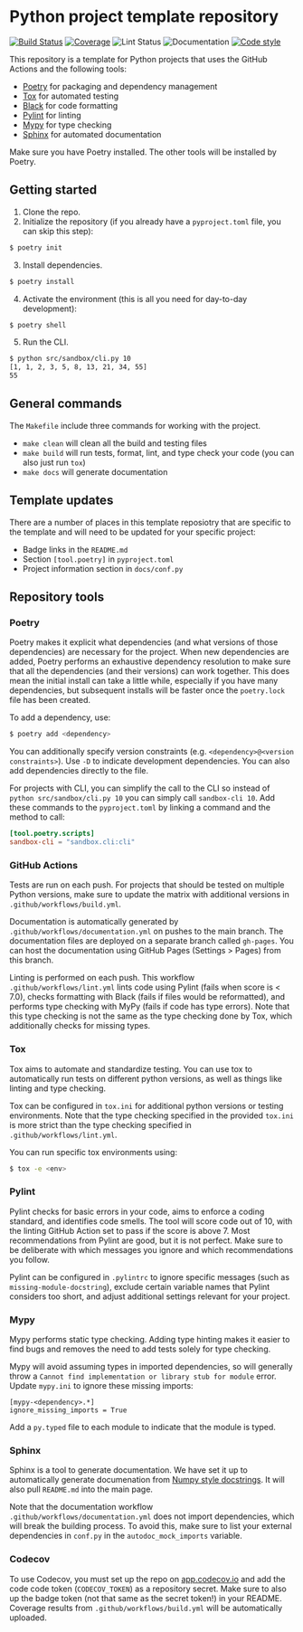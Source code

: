 # Python project template repository

[![Build Status](https://github.com/Jannetty/PythonRootDevModel/workflows/build/badge.svg)](https://github.com/Jannetty/PythonRootDevModel/actions?query=workflow%3Abuild)
[![Coverage](https://jannetty.github.io/ARORA/_coverage/coverage.svg)](https://jannetty.github.io/ARORA/_coverage/)
![Lint Status](https://github.com/Jannetty/PythonRootDevModel/actions/workflows/lint.yml/badge.svg)
![Documentation](https://github.com/Jannetty/PythonRootDevModel/actions/workflows/documentation.yml/badge.svg)
[![Code style](https://img.shields.io/badge/code%20style-black-000000.svg)](https://github.com/psf/black)

This repository is a template for Python projects that uses the GitHub Actions and the following tools:

- [Poetry](https://python-poetry.org/) for packaging and dependency management
- [Tox](https://tox.readthedocs.io/en/latest/) for automated testing
- [Black](https://black.readthedocs.io/en/stable/) for code formatting
- [Pylint](https://www.pylint.org/) for linting
- [Mypy](http://mypy-lang.org/) for type checking
- [Sphinx](https://www.sphinx-doc.org/) for automated documentation

Make sure you have Poetry installed.
The other tools will be installed by Poetry.


## Getting started

1. Clone the repo.
2. Initialize the repository (if you already have a `pyproject.toml` file, you can skip this step):

```bash
$ poetry init
```

3. Install dependencies.

```bash
$ poetry install
```

4. Activate the environment (this is all you need for day-to-day development):

```bash
$ poetry shell
```

5. Run the CLI.

```bash
$ python src/sandbox/cli.py 10
[1, 1, 2, 3, 5, 8, 13, 21, 34, 55]
55
```

## General commands

The `Makefile` include three commands for working with the project.

- `make clean` will clean all the build and testing files
- `make build` will run tests, format, lint, and type check your code (you can also just run `tox`)
- `make docs` will generate documentation

## Template updates

There are a number of places in this template reposiotry that are specific to the template and will need to be updated for your specific project:

- Badge links in the `README.md`
- Section `[tool.poetry]` in `pyproject.toml`
- Project information section in `docs/conf.py`

## Repository tools

### Poetry

Poetry makes it explicit what dependencies (and what versions of those dependencies) are necessary for the project.
When new dependencies are added, Poetry performs an exhaustive dependency resolution to make sure that all the dependencies (and their versions) can work together.
This does mean the initial install can take a little while, especially if you have many dependencies, but subsequent installs will be faster once the `poetry.lock` file has been created.

To add a dependency, use:

```bash
$ poetry add <dependency>
```

You can additionally specify version constraints (e.g. `<dependency>@<version constraints>`).
Use `-D` to indicate development dependencies.
You can also add dependencies directly to the  file.

For projects with CLI, you can simplify the call to the CLI so instead of `python src/sandbox/cli.py 10` you can simply call `sandbox-cli 10`.
Add these commands to the `pyproject.toml` by linking a command and the method to call:

```toml
[tool.poetry.scripts]
sandbox-cli = "sandbox.cli:cli"
```

### GitHub Actions

Tests are run on each push.
For projects that should be tested on multiple Python versions, make sure to update the matrix with additional versions in `.github/workflows/build.yml`.

Documentation is automatically generated by `.github/workflows/documentation.yml` on pushes to the main branch.
The documentation files are deployed on a separate branch called `gh-pages`.
You can host the documentation using GitHub Pages (Settings > Pages) from this branch.

Linting is performed on each push.
This workflow `.github/workflows/lint.yml` lints code using Pylint (fails when score is < 7.0), checks formatting with Black (fails if files would be reformatted), and performs type checking with MyPy (fails if code has type errors).
Note that this type checking is not the same as the type checking done by Tox, which additionally checks for missing types.

### Tox

Tox aims to automate and standardize testing.
You can use tox to automatically run tests on different python versions, as well as things like linting and type checking.

Tox can be configured in `tox.ini` for additional python versions or testing environments.
Note that the type checking specified in the provided `tox.ini` is more strict than the type checking specified in `.github/workflows/lint.yml`.

You can run specific tox environments using:

```bash
$ tox -e <env>
```

### Pylint

Pylint checks for basic errors in your code, aims to enforce a coding standard, and identifies code smells.
The tool will score code out of 10, with the linting GitHub Action set to pass if the score is above 7.
Most recommendations from Pylint are good, but it is not perfect.
Make sure to be deliberate with which messages you ignore and which recommendations you follow.

Pylint can be configured in `.pylintrc` to ignore specific messages (such as `missing-module-docstring`), exclude certain variable names that Pylint considers too short, and adjust additional settings relevant for your project.

### Mypy

Mypy performs static type checking.
Adding type hinting makes it easier to find bugs and removes the need to add tests solely for type checking.

Mypy will avoid assuming types in imported dependencies, so will generally throw a `Cannot find implementation or library stub for module` error.
Update `mypy.ini` to ignore these missing imports:

```
[mypy-<dependency>.*]
ignore_missing_imports = True
```

Add a `py.typed` file to each module to indicate that the module is typed.

### Sphinx

Sphinx is a tool to generate documentation.
We have set it up to automatically generate documenation from [Numpy style docstrings](https://numpydoc.readthedocs.io/en/latest/format.html).
It will also pull `README.md` into the main page.

Note that the documentation workflow `.github/workflows/documentation.yml` does not import dependencies, which will break the building process.
To avoid this, make sure to list your external dependencies in `conf.py` in the `autodoc_mock_imports` variable.

### Codecov

To use Codecov, you must set up the repo on [app.codecov.io](app.codecov.io) and add the code code token (`CODECOV_TOKEN`) as a repository secret.
Make sure to also up the badge token (not that same as the secret token!) in your README.
Coverage results from `.github/workflows/build.yml` will be automatically uploaded.
